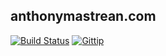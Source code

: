 ## anthonymastrean.com
[![Build Status](https://travis-ci.org/AnthonyMastrean/anthonymastrean.github.com.png?branch=source)](https://travis-ci.org/AnthonyMastrean/anthonymastrean.github.com) [![Gittip](http://img.shields.io/gittip/anthonymastrean.png)](https://www.gittip.com/AnthonyMastrean/)
